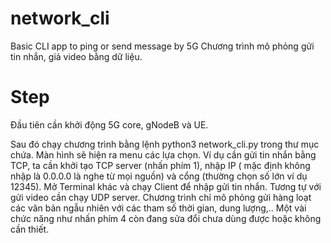   # network_cli
  Basic CLI app to ping or send message by 5G
  Chương trình mô phỏng gửi tin nhắn, giả video bằng dữ liệu.
  # Step
Đầu tiên cần khởi động 5G core, gNodeB và UE.

Sau đó chạy chương trình bằng lệnh python3 network_cli.py trong thư mục chứa.
Màn hình sẽ hiện ra menu các lựa chọn.
Ví dụ cần gửi tin nhắn bằng TCP, ta cần khởi tạo TCP server (nhấn phím 1), nhập IP ( mặc định không nhập là 0.0.0.0 là nghe từ mọi nguồn) và cổng (thường chọn số lớn ví dụ 12345). Mở Terminal khác và chạy Client để nhập gửi tin nhắn.
Tương tự với gửi video cần chạy UDP server. Chương trình chỉ mô phỏng gửi hàng loạt các văn bản ngẫu nhiên với các tham số thời gian, dung lượng,..
Một vài chức năng như nhấn phím 4 còn đang sửa đổi chưa dùng được hoặc không cần thiết.
